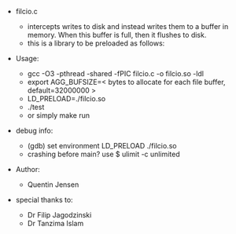 * filcio.c 
	- intercepts writes to disk and instead writes them to a buffer in memory. When this buffer is full, then it flushes to disk.
	- this is a library to be preloaded as follows:

* Usage:
	-  gcc -O3 -pthread -shared -fPIC  filcio.c -o filcio.so -ldl
	- export AGG_BUFSIZE=< bytes to allocate for each file buffer, default=32000000 >
	- LD_PRELOAD=./filcio.so 
	- ./test
	- or simply make run

* debug info:
	- (gdb) set environment LD_PRELOAD ./filcio.so
	- crashing before main? use $ ulimit -c unlimited

* Author:
	- Quentin Jensen

* special thanks to:
	- Dr Filip Jagodzinski 
	- Dr Tanzima Islam
